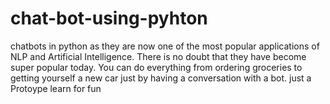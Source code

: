 # chat-bot-using-pyhton
 chatbots in python as they are now one of the most popular applications of NLP and Artificial Intelligence. There is no doubt that they have become super popular today. You can do everything from ordering groceries to getting yourself a new car just by having a conversation with a bot.
just a Protoype learn for fun
